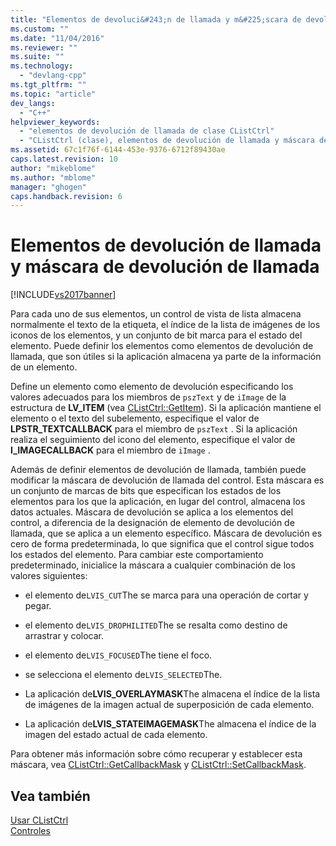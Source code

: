 ```yaml
---
title: "Elementos de devoluci&#243;n de llamada y m&#225;scara de devoluci&#243;n de llamada | Microsoft Docs"
ms.custom: ""
ms.date: "11/04/2016"
ms.reviewer: ""
ms.suite: ""
ms.technology: 
  - "devlang-cpp"
ms.tgt_pltfrm: ""
ms.topic: "article"
dev_langs: 
  - "C++"
helpviewer_keywords: 
  - "elementos de devolución de llamada de clase CListCtrl"
  - "CListCtrl (clase), elementos de devolución de llamada y máscara de devolución de llamada"
ms.assetid: 67c1f76f-6144-453e-9376-6712f89430ae
caps.latest.revision: 10
author: "mikeblome"
ms.author: "mblome"
manager: "ghogen"
caps.handback.revision: 6
---
```

# Elementos de devoluci&#243;n de llamada y m&#225;scara de devoluci&#243;n de llamada
[!INCLUDE[vs2017banner](../assembler/inline/includes/vs2017banner.md)]

Para cada uno de sus elementos, un control de vista de lista almacena normalmente el texto de la etiqueta, el índice de la lista de imágenes de los iconos de los elementos, y un conjunto de bit marca para el estado del elemento.  Puede definir los elementos como elementos de devolución de llamada, que son útiles si la aplicación almacena ya parte de la información de un elemento.  
  
 Define un elemento como elemento de devolución especificando los valores adecuados para los miembros de `pszText` y de `iImage` de la estructura de **LV\_ITEM** \(vea [CListCtrl::GetItem](../Topic/CListCtrl::GetItem.md)\).  Si la aplicación mantiene el elemento o el texto del subelemento, especifique el valor de **LPSTR\_TEXTCALLBACK** para el miembro de `pszText` .  Si la aplicación realiza el seguimiento del icono del elemento, especifique el valor de **I\_IMAGECALLBACK** para el miembro de `iImage` .  
  
 Además de definir elementos de devolución de llamada, también puede modificar la máscara de devolución de llamada del control.  Esta máscara es un conjunto de marcas de bits que especifican los estados de los elementos para los que la aplicación, en lugar del control, almacena los datos actuales.  Máscara de devolución se aplica a los elementos del control, a diferencia de la designación de elemento de devolución de llamada, que se aplica a un elemento específico.  Máscara de devolución es cero de forma predeterminada, lo que significa que el control sigue todos los estados del elemento.  Para cambiar este comportamiento predeterminado, inicialice la máscara a cualquier combinación de los valores siguientes:  
  
-   el elemento de`LVIS_CUT`The se marca para una operación de cortar y pegar.  
  
-   el elemento de`LVIS_DROPHILITED`The se resalta como destino de arrastrar y colocar.  
  
-   el elemento de`LVIS_FOCUSED`The tiene el foco.  
  
-   se selecciona el elemento de`LVIS_SELECTED`The.  
  
-   La aplicación de**LVIS\_OVERLAYMASK**The almacena el índice de la lista de imágenes de la imagen actual de superposición de cada elemento.  
  
-   La aplicación de**LVIS\_STATEIMAGEMASK**The almacena el índice de la imagen del estado actual de cada elemento.  
  
 Para obtener más información sobre cómo recuperar y establecer esta máscara, vea [CListCtrl::GetCallbackMask](../Topic/CListCtrl::GetCallbackMask.md) y [CListCtrl::SetCallbackMask](../Topic/CListCtrl::SetCallbackMask.md).  
  
## Vea también  
 [Usar CListCtrl](../mfc/using-clistctrl.md)   
 [Controles](../mfc/controls-mfc.md)